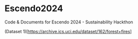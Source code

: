 # Escendo2024
Code &amp; Documents for Escendo 2024 - Sustainability Hackthon

(Dataset 1)[https://archive.ics.uci.edu/dataset/162/forest+fires]

